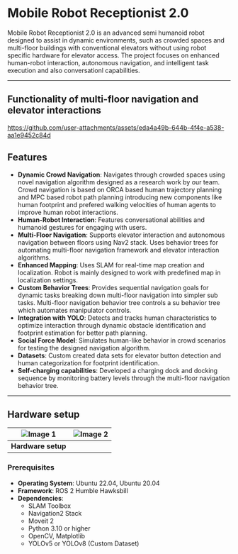 # Mobile Robot Receptionist 2.0

Mobile Robot Receptionist 2.0 is an advanced semi humanoid robot designed to assist in dynamic environments, such as crowded spaces and multi-floor buildings with conventional elevators without using robot specific hardware for elevator access. The project focuses on enhanced human-robot interaction, autonomous navigation, and intelligent task execution and also conversationl capabilities.

---

## Functionality of multi-floor navigation and elevator interactions

https://github.com/user-attachments/assets/eda4a49b-644b-4f4e-a538-aa1e9452c84d

## Features

- **Dynamic Crowd Navigation**: Navigates through crowded spaces using novel navigation algorithm designed as a research work by our team. Crowd navigation is based on ORCA based human trajectory planning and MPC based robot path planning introducing new components like human footprint and prefered walking velocities of human agents to improve human robot interactions.
- **Human-Robot Interaction**: Features conversational abilities and humanoid gestures for engaging with users.
- **Multi-Floor Navigation**: Supports elevator interaction and autonomous navigation between floors using Nav2 stack. Uses behavior trees for automating multi-floor navigation framework and elevator interaction algorithms.
- **Enhanced Mapping**: Uses SLAM for real-time map creation and localization. Robot is mainly designed to work with predefined map in localization settings.
- **Custom Behavior Trees**: Provides sequential navigation goals for dynamic tasks breaking down multi-floor navigation into simpler sub tasks. Multi-floor navigation behavior tree controls a su behavior tree which automates manipulator controls.
- **Integration with YOLO**: Detects and tracks human characteristics to optimize interaction through dynamic obstacle identification and footprint estimation for better path planning.
- **Social Force Model**: Simulates human-like behavior in crowd scenarios for testing the designed navigation algorithm.
- **Datasets**: Custom created data sets for elevator button detection and human categorization for footprint identification.
- **Self-charging capabilities**: Developed a charging dock and docking sequence by monitoring battery levels through the multi-floor navigation behavior tree. 

---

## Hardware setup

| ![Image 1](https://github.com/user-attachments/assets/3f79285c-877b-4bde-973c-abda8a70525b) | ![Image 2](https://github.com/user-attachments/assets/707bb390-5681-467c-8d5b-cda8b000b364) |
|:--------------------------------------------------------------------------------------------:|:-------------------------------------------------------------------------------------------:|
|                                                                                       **Hardware setup**                                                                                   |

### Prerequisites
- **Operating System**: Ubuntu 22.04, Ubuntu 20.04
- **Framework**: ROS 2 Humble Hawksbill
- **Dependencies**:
  - SLAM Toolbox
  - Navigation2 Stack
  - Moveit 2
  - Python 3.10 or higher
  - OpenCV, Matplotlib
  - YOLOv5 or YOLOv8 (Custom Dataset)
